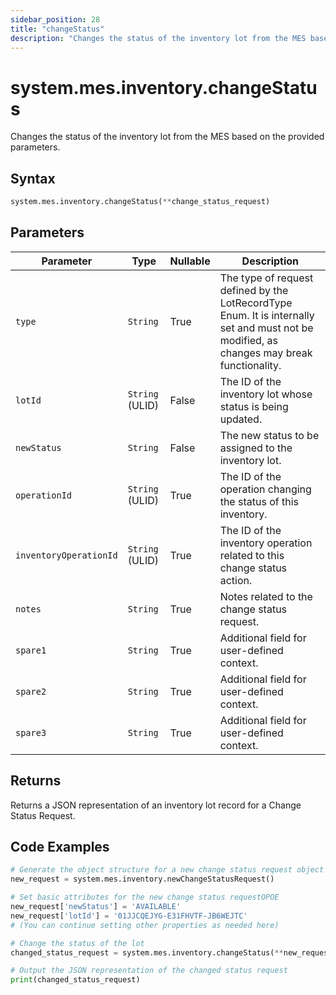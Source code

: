 ```yaml
---
sidebar_position: 28
title: "changeStatus"
description: "Changes the status of the inventory lot from the MES based on the provided parameters."
---
```


# system.mes.inventory.changeStatus

Changes the status of the inventory lot from the MES based on the provided parameters.

## Syntax

```python
system.mes.inventory.changeStatus(**change_status_request)
```

## Parameters

| Parameter              | Type            | Nullable | Description                                                                                                                               |
|------------------------|-----------------|----------|-------------------------------------------------------------------------------------------------------------------------------------------|
| `type`                 | `String`        | True     | The type of request defined by the LotRecordType Enum. It is internally set and must not be modified, as changes may break functionality. |
| `lotId`                | `String` (ULID) | False    | The ID of the inventory lot whose status is being updated.                                                                                |
| `newStatus`            | `String`        | False    | The new status to be assigned to the inventory lot.                                                                                       |
| `operationId`          | `String` (ULID) | True     | The ID of the operation changing the status of this inventory.                                                                            |
| `inventoryOperationId` | `String` (ULID) | True     | The ID of the inventory operation related to this change status action.                                                                   |
| `notes`                | `String`        | True     | Notes related to the change status request.                                                                                               |
| `spare1`               | `String`        | True     | Additional field for user-defined context.                                                                                                |
| `spare2`               | `String`        | True     | Additional field for user-defined context.                                                                                                |
| `spare3`               | `String`        | True     | Additional field for user-defined context.                                                                                                |

## Returns

Returns a JSON representation of an inventory lot record for a Change Status Request.

## Code Examples

```python
# Generate the object structure for a new change status request object with no initial arguments
new_request = system.mes.inventory.newChangeStatusRequest()

# Set basic attributes for the new change status requestOPOE
new_request['newStatus'] = 'AVAILABLE'
new_request['lotId'] = '01JJCQEJYG-E31FHVTF-JB6WEJTC'
# (You can continue setting other properties as needed here)

# Change the status of the lot
changed_status_request = system.mes.inventory.changeStatus(**new_request)

# Output the JSON representation of the changed status request
print(changed_status_request)
```
